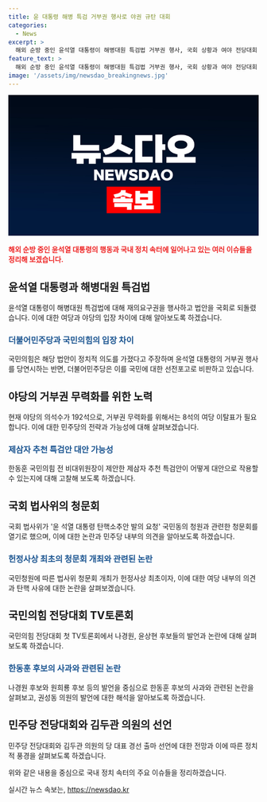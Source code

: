```yaml
---
title: 윤 대통령 해병 특검 거부권 행사로 야권 규탄 대회
categories:
  - News
excerpt: >
  해외 순방 중인 윤석열 대통령이 해병대원 특검법 거부권 행사, 국회 상황과 여야 전당대회 논의. 민주당의 특검안 추진과 국민청원에 따른 법사위 청문회, 국민의힘 전당대회 토론회 및 김두관 전 의원 당대표 경선 출마 선언에 대한 전망. 국내 정치 이슈에 대한 김기흥 전 대통령실 부대변인과 김상일 정치평론가의 의견을 확인해보자.
feature_text: >
  해외 순방 중인 윤석열 대통령이 해병대원 특검법 거부권 행사, 국회 상황과 여야 전당대회 논의. 민주당의 특검안 추진과 국민청원에 따른 법사위 청문회, 국민의힘 전당대회 토론회 및 김두관 전 의원 당대표 경선 출마 선언에 대한 전망. 국내 정치 이슈에 대한 김기흥 전 대통령실 부대변인과 김상일 정치평론가의 의견을 확인해보자.
image: '/assets/img/newsdao_breakingnews.jpg'
---
```


<p><img src="/assets/img/newsdao_breakingnews.jpg" alt="flaretime 속보" /></p>

<p><b><span style="color: #ee2323;">해외 순방 중인 윤석열 대통령의 행동과 국내 정치 속터에 일어나고 있는 여러 이슈들을 정리해 보겠습니다.</span></b></p>

<h2 data-ke-size="size26">윤석열 대통령과 해병대원 특검법</h2>

<p data-ke-size="size16">윤석열 대통령이 해병대원 특검법에 대해 재의요구권을 행사하고 법안을 국회로 되돌렸습니다. 이에 대한 여당과 야당의 입장 차이에 대해 알아보도록 하겠습니다.</p>

<h3><b><span style="color: #1a5490;">더불어민주당과 국민의힘의 입장 차이</span></b></h3>

<p data-ke-size="size16">국민의힘은 해당 법안이 정치적 의도를 가졌다고 주장하며 윤석열 대통령의 거부권 행사를 당연시하는 반면, 더불어민주당은 이를 국민에 대한 선전포고로 비판하고 있습니다.</p>

<h2 data-ke-size="size26">야당의 거부권 무력화를 위한 노력</h2>

<p data-ke-size="size16">현재 야당의 의석수가 192석으로, 거부권 무력화를 위해서는 8석의 여당 이탈표가 필요합니다. 이에 대한 민주당의 전략과 가능성에 대해 살펴보겠습니다.</p>

<h3><b><span style="color: #1a5490;">제삼자 추천 특검안 대안 가능성</span></b></h3>

<p data-ke-size="size16">한동훈 국민의힘 전 비대위원장이 제안한 제삼자 추천 특검안이 어떻게 대안으로 작용할 수 있는지에 대해 고찰해 보도록 하겠습니다.</p>

<h2 data-ke-size="size26">국회 법사위의 청문회</h2>

<p data-ke-size="size16">국회 법사위가 '윤 석열 대통령 탄핵소추안 발의 요청' 국민동의 청원과 관련한 청문회를 열기로 했으며, 이에 대한 논란과 민주당 내부의 의견을 알아보도록 하겠습니다.</p>

<h3><b><span style="color: #1a5490;">헌정사상 최초의 청문회 개최와 관련된 논란</span></b></h3>

<p data-ke-size="size16">국민청원에 따른 법사위 청문회 개최가 헌정사상 최초이자, 이에 대한 여당 내부의 의견과 탄핵 사유에 대한 논란을 살펴보겠습니다.</p>

<h2 data-ke-size="size26">국민의힘 전당대회 TV토론회</h2>

<p data-ke-size="size16">국민의힘 전당대회 첫 TV토론회에서 나경원, 윤상현 후보들의 발언과 논란에 대해 살펴보도록 하겠습니다.</p>

<h3><b><span style="color: #1a5490;">한동훈 후보의 사과와 관련된 논란</span></b></h3>

<p data-ke-size="size16">나경원 후보와 원희룡 후보 등의 발언을 중심으로 한동훈 후보의 사과와 관련된 논란을 살펴보고, 권성동 의원의 발언에 대한 해석을 알아보도록 하겠습니다.</p>

<h2 data-ke-size="size26">민주당 전당대회와 김두관 의원의 선언</h2>

<p data-ke-size="size16">민주당 전당대회와 김두관 의원의 당 대표 경선 출마 선언에 대한 전망과 이에 따른 정치적 풍경을 살펴보도록 하겠습니다.</p>

<p>위와 같은 내용을 중심으로 국내 정치 속터의 주요 이슈들을 정리하겠습니다.</p>
실시간 뉴스 속보는, <a href="https://newsdao.kr" rel="dofollow">https://newsdao.kr</a>


